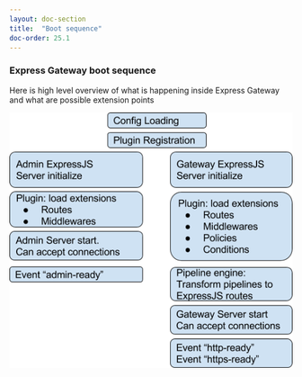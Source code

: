 ```yaml
---
layout: doc-section
title:  "Boot sequence"
doc-order: 25.1
---
```

### Express Gateway boot sequence
Here is high level overview of what is happening inside Express Gateway and what are possible extension points

<img src="../../assets/img/boot-sequence-eg-diagram.png" />